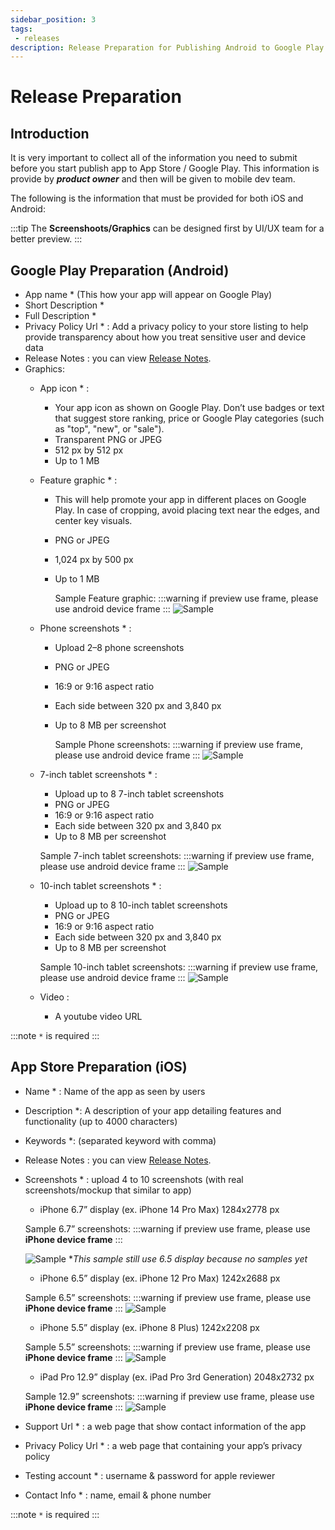 ```yaml
---
sidebar_position: 3
tags: 
 - releases
description: Release Preparation for Publishing Android to Google Play and iOS to App Store. 
---
```


# Release Preparation
## Introduction
It is very important to collect all of the information you need to submit before you start publish app to App Store / Google Play. This information is provide by ***product owner*** and then will be given to mobile dev team. 

The following is the information that must be provided for both iOS and Android:

:::tip
The **Screenshoots/Graphics** can be designed first by UI/UX team for a better preview.
:::

## Google Play Preparation (Android)
- App name *  (This how your app will appear on Google Play)
- Short Description *
- Full Description * 
- Privacy Policy Url * : Add a privacy policy to your store listing to help provide transparency about how you treat sensitive user and device data
- Release Notes : you can view [Release Notes](./release-notes.md).
- Graphics:
    - App icon * :        
        - Your app icon as shown on Google Play. Don’t use badges or text that suggest store ranking, price or Google Play categories (such as "top", "new", or "sale").
        - Transparent PNG or JPEG
        - 512 px by 512 px
        - Up to 1 MB
    - Feature graphic * :
        - This will help promote your app in different places on Google Play. In case of cropping, avoid placing text near the edges, and center key visuals.
        - PNG or JPEG
        - 1,024 px by 500 px
        - Up to 1 MB
  
          Sample Feature graphic: 
          :::warning
          if preview use frame, please use android device frame
          :::
          ![Sample](./feature-sample.png)
   
    - Phone screenshots * :
        - Upload 2–8 phone screenshots
        - PNG or JPEG
        - 16:9 or 9:16 aspect ratio
        - Each side between 320 px and 3,840 px
        - Up to 8 MB per screenshot

          Sample Phone screenshots:
          :::warning
          if preview use frame, please use android device frame
          :::
          ![Sample](./phone-ss-sample.png)

    - 7-inch tablet screenshots * :
        - Upload up to 8 7-inch tablet screenshots
        - PNG or JPEG
        - 16:9 or 9:16 aspect ratio
        - Each side between 320 px and 3,840 px
        - Up to 8 MB per screenshot

        Sample 7-inch tablet screenshots:
        :::warning
        if preview use frame, please use android device frame
        :::
        ![Sample](./7-tablet-sample.png)

    - 10-inch tablet screenshots * :
        - Upload up to 8 10-inch tablet screenshots
        - PNG or JPEG
        - 16:9 or 9:16 aspect ratio
        - Each side between 320 px and 3,840 px
        - Up to 8 MB per screenshot

        Sample 10-inch tablet screenshots:
        :::warning
        if preview use frame, please use android device frame
        :::
        ![Sample](./10-tablet-sample.png)

    - Video :
        - A youtube video URL 

:::note
`*` is required
:::


## App Store Preparation (iOS)
- Name * : Name of the app as seen by users
- Description *: A description of your app detailing features and functionality (up to 4000 characters)
- Keywords *: (separated keyword with comma)
- Release Notes : you can view [Release Notes](./release-notes.md).
- Screenshots * : upload 4 to 10 screenshots (with real screenshots/mockup that similar to app)

    - iPhone 6.7” display (ex. iPhone 14 Pro Max) 1284x2778 px
  
    Sample 6.7” screenshots:
    :::warning
    if preview use frame, please use **iPhone device frame**
    :::
    
    ![Sample](./6.5-sample.png)
    **This sample still use 6.5 display because no samples yet*

    - iPhone 6.5” display (ex. iPhone 12 Pro Max) 1242x2688 px
  
    Sample 6.5” screenshots:
    :::warning
    if preview use frame, please use **iPhone device frame**
    :::
    ![Sample](./6.5-sample.png)


    - iPhone 5.5” display (ex. iPhone 8 Plus) 1242x2208 px

    Sample 5.5” screenshots:
    :::warning
    if preview use frame, please use **iPhone device frame**
    :::
    ![Sample](./5.5-sample.png)

    - iPad Pro 12.9” display (ex. iPad Pro 3rd Generation) 2048x2732 px
  
    Sample 12.9” screenshots:
    :::warning
    if preview use frame, please use **iPhone device frame**
    :::
    ![Sample](./12.9-sample.png)

- Support Url * : a web page that show contact information of the app
- Privacy Policy Url * : a web page that containing your app’s privacy policy
- Testing account * : username & password for apple reviewer
- Contact Info * : name, email & phone number

:::note
`*` is required
:::